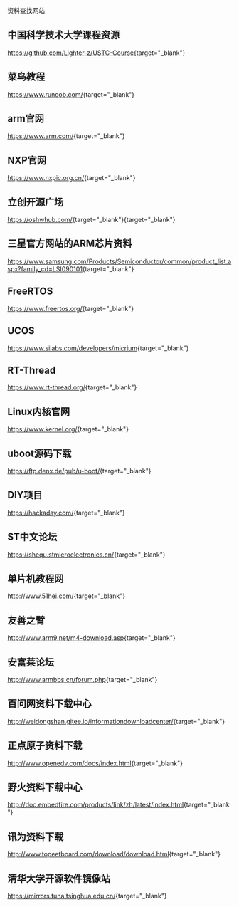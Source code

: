资料查找网站

## 中国科学技术大学课程资源

<https://github.com/Lighter-z/USTC-Course>{target="_blank"}

## 菜鸟教程

<https://www.runoob.com/>{target="_blank"}

## arm官网

<https://www.arm.com/>{target="_blank"}

## NXP官网

<https://www.nxpic.org.cn/>{target="_blank"}

## 立创开源广场

<https://oshwhub.com/>{target="_blank"}{target="_blank"}


## 三星官方网站的ARM芯片资料

<https://www.samsung.com/Products/Semiconductor/common/product_list.aspx?family_cd=LSI090101>{target="_blank"}

## FreeRTOS

<https://www.freertos.org/>{target="_blank"}

## UCOS

<https://www.silabs.com/developers/micrium>{target="_blank"}

## RT-Thread

<https://www.rt-thread.org/>{target="_blank"}

## Linux内核官网

<https://www.kernel.org/>{target="_blank"}

## uboot源码下载

<https://ftp.denx.de/pub/u-boot/>{target="_blank"}

## DIY项目

<https://hackaday.com/>{target="_blank"}

## ST中文论坛

<https://shequ.stmicroelectronics.cn/>{target="_blank"}

## 单片机教程网

<http://www.51hei.com/>{target="_blank"}

## 友善之臂

<http://www.arm9.net/m4-download.asp>{target="_blank"}

## 安富莱论坛

<http://www.armbbs.cn/forum.php>{target="_blank"}

## 百问网资料下载中心

<http://weidongshan.gitee.io/informationdownloadcenter/>{target="_blank"}

## 正点原子资料下载

<http://www.openedv.com/docs/index.html>{target="_blank"}

## 野火资料下载中心

<http://doc.embedfire.com/products/link/zh/latest/index.html>{target="_blank"}

## 讯为资料下载

<http://www.topeetboard.com/download/download.html>{target="_blank"}

## 清华大学开源软件镜像站

<https://mirrors.tuna.tsinghua.edu.cn/>{target="_blank"}
